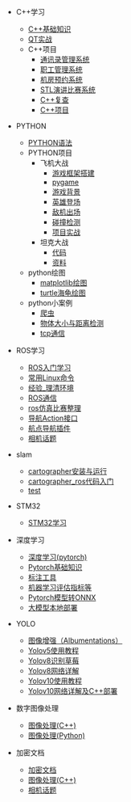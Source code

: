 <!-- _sidebar.md -->

* C++学习
  * [C++基础知识](/C++学习/C++基础知识.md)
  * [QT实战](/C++学习/QT实战（C++）.md)
  * C++项目
    * [通讯录管理系统](/C++学习/C++语法/通讯录管理系统.md)
    * [职工管理系统](/C++学习/C++语法/职工管理系统.md)
    * [机房预约系统](/C++学习/C++语法/机房预约系统.md)
    * [STL演讲比赛系统](/C++学习/C++语法/基于STL的演讲比赛流程管理系统.md)
    * [C++复查](/C++学习/C++语法/C++复查.md)
    * [C++项目](/C++学习/C++语法/C++项目.md)
* PYTHON
  * [PYTHON语法](/PYTHON语法/PYTHON复查.md)
  * PYTHON项目
    * 飞机大战
      * [游戏框架搭建](/PYTHON语法/飞机大战/游戏框架搭建.md)
      * [pygame](/PYTHON语法/飞机大战/pygame%20快速入门.md)
      * [游戏背景](/PYTHON语法/飞机大战/游戏背景.md)
      * [英雄登场](/PYTHON语法/飞机大战/英雄登场.md)
      * [敌机出场](/PYTHON语法/飞机大战/敌机出场.md)
      * [碰撞检测](/PYTHON语法/飞机大战/碰撞检测.md)
      * [项目实战](/PYTHON语法/飞机大战/项目实战%20——%20飞机大战.md)
    * 坦克大战 
      * [代码](/PYTHON语法/坦克大战/代码/tank.md)
      * [资料](/PYTHON语法/坦克大战/资料/resource.md)
  * python绘图
    * [matplotlib绘图](/python绘图/matplotlib绘图.md)
    * [turtle海龟绘图](/python绘图/turtle海龟绘图.md)
  * python小案例
    * [爬虫](/python小案例/爬虫.md)
    * [物体大小与距离检测](/python小案例/物体大小与距离检测.md)
    * [tcp通信](/python小案例/tcp通信.md)
* ROS学习
  * [ROS入门学习](/ROS学习/ROS入门学习.md)
  * [常用Linux命令](/ROS学习/常用Linux命令.md.md)
  * [经验_理清环境](/ROS学习/经验_理清环境.md)
  * [ROS通信](/ROS学习/ROS通信.md)
  * [ros仿真比赛整理](/ROS学习/ros仿真比赛整理.md)
  * [导航Action接口](/ROS学习/导航Action接口.md)
  * [航点导航插件](/ROS学习/航点导航插件.md)
  * [相机话题](/ROS学习/相机话题.md)
* slam
  * [cartographer安装与运行](/slam/cartographer.md)
  * [cartographer_ros代码入门](slam/cartographer_ros代码入门.md)
  * [test](slam/test.md)

* STM32
  * [STM32学习](/STM32/STM32.md)
* 深度学习
  * [深度学习(pytorch)](/深度学习/深度学习（pytorch）.md)
  * [Pytorch基础知识](/深度学习/Pytorch基础知识.md)
  * [标注工具](/深度学习/标注工具.md)
  * [机器学习评估指标等](/深度学习/机器学习评估指标等.md)
  * [Pytorch模型转ONNX](/深度学习/Pytorch模型转ONNX.md)
  * [大模型本地部署](/深度学习/大模型本地部署.md)
* YOLO
  * [图像增强（Albumentations）](/YOLO/图像增强（Albumentations）.md)
  * [Yolov5使用教程](/YOLO/Yolov5使用教程.md)
  * [Yolov8识别草莓](/YOLO/Yolov8识别草莓.md)
  * [Yolov8网络详解](/YOLO/Yolov8网络详解.md)
  * [Yolov10使用教程](/YOLO/Yolov10使用教程.md)
  * [Yolov10网络详解及C++部署](/YOLO/Yolov10网络详解及C++部署.md)
* 数字图像处理
  * [图像处理(C++)](/数字图像处理/图像处理（C++）.md)
  * [图像处理(Python)](/数字图像处理/图像处理（Python）.md)


* 加密文档
  * [加密文档](/加密文档/加密.md)
  * [图像处理(C++)](/加密文档/图像处理（C++）.md)
  * [相机话题](/加密文档/相机话题.md)